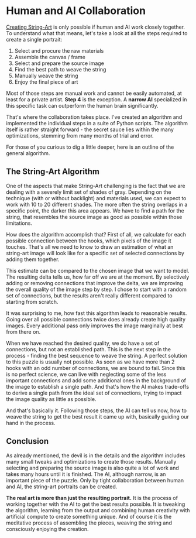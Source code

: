 # Human and AI Collaboration

[Creating String-Art](./README.md#creating-string-art) is only possible if human and AI work closely together. To understand what that means, let's take a look at all the steps required to create a single portrait:

1. Select and procure the raw materials
2. Assemble the canvas / frame
3. Select and prepare the source image
4. Find the best path to weave the string
5. Manually weave the string
6. Enjoy the final piece of art

Most of those steps are manual work and cannot be easily automated, at least for a private artist.  **Step 4** is the exception. A **narrow AI** specialized in this specific task can outperform the human brain significantly. 

That's where the collaboration takes place. I've created an algorithm and implemented the individual steps in a suite of Python scripts. The algorithm itself is rather straight forward - the secret sauce lies within the many optimizations, stemming from many months of trial and error.

For those of you curious to dig a little deeper, here is an outline of the general algorithm.

## The String-Art Algorithm

One of the aspects that make String-Art challenging is the fact that we are dealing with a severely limit set of shades of gray. Depending on the technique (with or without backlight) and materials used, we can expect to work with 10 to 20 different shades. The more often the string overlaps in a specific point, the darker this area appears. We have to find a path for the string, that resembles the source image as good as possible within those limitations.

How does the algorithm accomplish that? First of all, we calculate for each possible connection between the hooks, which pixels of the image it touches. That's all we need to know to draw an estimation of what an string-art image will look like for a specific set of selected connections by adding them together.

This estimate can be compared to the chosen image that we want to model. The resulting delta tells us, how far off we are at the moment. By selectively adding or removing connections that improve the delta, we are improving the overall quality of the image step by step. I chose to start with a random set of connections, but the results aren't really different compared to starting from scratch.

It was surprising to me, how fast this algorithm leads to reasonable results. Going over all possible connections twice does already create high quality images. Every additional pass only improves the image marginally at best from there on.

When we have reached the desired quality, we do have a set of connections, but not an established path. This is the next step in the process - finding the best sequence to weave the string. A perfect solution to this puzzle is usually not possible. As soon as we have more than 2 hooks with an odd number of connections, we are bound to fail. Since this is no perfect science, we can live with neglecting some of the less important connections and add some additional ones in the background of the image to establish a single path. And that's how the AI makes trade-offs to derive a single path from the ideal set of connections, trying to impact the image quality as little as possible.

And that's basically it. Following those steps, the AI can tell us now, how to weave the string to get the best result it came up with, basically guiding our hand in the process.

## Conclusion

As already mentioned, the devil is in the details and the algorithm includes many small tweaks and optimizations to create those results. Manually selecting and preparing the source image is also quite a lot of work and takes many hours until it is finished. The AI, although narrow, is an important piece of the puzzle. Only by tight collaboration between human and AI, the string-art portraits can be created.

**The real art is more than just the resulting portrait.** It is the process of working together with the AI to get the best results possible. It is tweaking the algorithm, learning from the output and combining human creativity with artificial compute to create something unique. And of course it is the meditative process of assembling the pieces, weaving the string and consciously enjoying the creation.